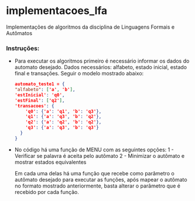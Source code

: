 # implementacoes_lfa
Implementações de algoritmos da disciplina de Linguagens Formais e Autômatos

### Instruções:
* Para executar os algoritmos primeiro é necessário informar os dados do automato desejado.
    Dados necessários: alfabeto, estado inicial, estado final e transações. Seguir o modelo mostrado abaixo:
    
    ~~~json
    automato_teste1 = {
    "alfabeto": ['a', 'b'],
    'estInicial': 'q0',
    'estFinal': ['q2'],
    'transacoes': {
        'q0': {'a': 'q1', 'b': 'q3'},
        'q1': {'a': 'q3', 'b': 'q2'},
        'q2': {'a': 'q2', 'b': 'q2'},
        'q3': {'a': 'q3', 'b': 'q3'}
      }
    }
    ~~~
* No código há uma função de MENU com as seguintes opções:
    1 - Verificar se palavra é aceita pelo autômato
    2 - Minimizar o autômato e mostrar estados equivalentes
    
    Em cada uma delas há uma função que recebe como parâmetro o autômato desejado para executar as funções, após mapear o autômato no formato mostrado anteriormente, basta alterar o parâmetro que é recebido por cada função.
